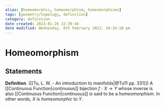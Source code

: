 ```yaml
---
alias: [homeomorphic, homeomorphism, homeomorphisms]
tags: [geometry/topology, definition]
category: definition
date created: 2023-01-26 22:39:44
date modified: Wednesday, 8th February 2023, 10:34:10 pm
---
```


# Homeomorphism

## Statements

**Definition**. ([[Tu, L. W. - An introduction to manifolds|@Tu11 pp. 331]]) A [[Continuous Function|continuous]] bijection $f : X \to Y$ whose inverse is also [[Continuous Function|continuous]] is said to be a _homeomorphism_. In other words, $X$ is _homeomorphic_ to $Y$.

